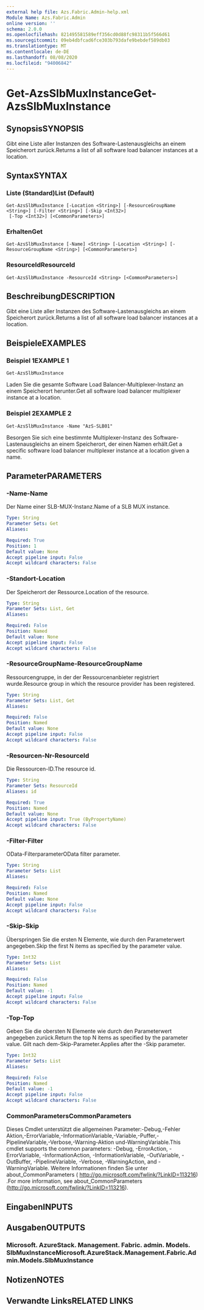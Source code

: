 ```yaml
---
external help file: Azs.Fabric.Admin-help.xml
Module Name: Azs.Fabric.Admin
online version: ''
schema: 2.0.0
ms.openlocfilehash: 821495581589eff356cd0d88fc98311b5f566d61
ms.sourcegitcommit: 09eb4dbfcad6fce303b793dafe9bebdef589db03
ms.translationtype: MT
ms.contentlocale: de-DE
ms.lasthandoff: 08/08/2020
ms.locfileid: "94006842"
---
```

# <span data-ttu-id="44fa9-101">Get-AzsSlbMuxInstance</span><span class="sxs-lookup"><span data-stu-id="44fa9-101">Get-AzsSlbMuxInstance</span></span>

## <span data-ttu-id="44fa9-102">Synopsis</span><span class="sxs-lookup"><span data-stu-id="44fa9-102">SYNOPSIS</span></span>
<span data-ttu-id="44fa9-103">Gibt eine Liste aller Instanzen des Software-Lastenausgleichs an einem Speicherort zurück.</span><span class="sxs-lookup"><span data-stu-id="44fa9-103">Returns a list of all software load balancer instances at a location.</span></span>

## <span data-ttu-id="44fa9-104">Syntax</span><span class="sxs-lookup"><span data-stu-id="44fa9-104">SYNTAX</span></span>

### <span data-ttu-id="44fa9-105">Liste (Standard)</span><span class="sxs-lookup"><span data-stu-id="44fa9-105">List (Default)</span></span>
```
Get-AzsSlbMuxInstance [-Location <String>] [-ResourceGroupName <String>] [-Filter <String>] [-Skip <Int32>]
 [-Top <Int32>] [<CommonParameters>]
```

### <span data-ttu-id="44fa9-106">Erhalten</span><span class="sxs-lookup"><span data-stu-id="44fa9-106">Get</span></span>
```
Get-AzsSlbMuxInstance [-Name] <String> [-Location <String>] [-ResourceGroupName <String>] [<CommonParameters>]
```

### <span data-ttu-id="44fa9-107">ResourceId</span><span class="sxs-lookup"><span data-stu-id="44fa9-107">ResourceId</span></span>
```
Get-AzsSlbMuxInstance -ResourceId <String> [<CommonParameters>]
```

## <span data-ttu-id="44fa9-108">Beschreibung</span><span class="sxs-lookup"><span data-stu-id="44fa9-108">DESCRIPTION</span></span>
<span data-ttu-id="44fa9-109">Gibt eine Liste aller Instanzen des Software-Lastenausgleichs an einem Speicherort zurück.</span><span class="sxs-lookup"><span data-stu-id="44fa9-109">Returns a list of all software load balancer instances at a location.</span></span>

## <span data-ttu-id="44fa9-110">Beispiele</span><span class="sxs-lookup"><span data-stu-id="44fa9-110">EXAMPLES</span></span>

### <span data-ttu-id="44fa9-111">Beispiel 1</span><span class="sxs-lookup"><span data-stu-id="44fa9-111">EXAMPLE 1</span></span>
```
Get-AzsSlbMuxInstance
```

<span data-ttu-id="44fa9-112">Laden Sie die gesamte Software Load Balancer-Multiplexer-Instanz an einem Speicherort herunter.</span><span class="sxs-lookup"><span data-stu-id="44fa9-112">Get all software load balancer multiplexer instance at a location.</span></span>

### <span data-ttu-id="44fa9-113">Beispiel 2</span><span class="sxs-lookup"><span data-stu-id="44fa9-113">EXAMPLE 2</span></span>
```
Get-AzsSlbMuxInstance -Name "AzS-SLB01"
```

<span data-ttu-id="44fa9-114">Besorgen Sie sich eine bestimmte Multiplexer-Instanz des Software-Lastenausgleichs an einem Speicherort, der einen Namen erhält.</span><span class="sxs-lookup"><span data-stu-id="44fa9-114">Get a specific software load balancer multiplexer instance at a location given a name.</span></span>

## <span data-ttu-id="44fa9-115">Parameter</span><span class="sxs-lookup"><span data-stu-id="44fa9-115">PARAMETERS</span></span>

### <span data-ttu-id="44fa9-116">-Name</span><span class="sxs-lookup"><span data-stu-id="44fa9-116">-Name</span></span>
<span data-ttu-id="44fa9-117">Der Name einer SLB-MUX-Instanz.</span><span class="sxs-lookup"><span data-stu-id="44fa9-117">Name of a SLB MUX instance.</span></span>

```yaml
Type: String
Parameter Sets: Get
Aliases:

Required: True
Position: 1
Default value: None
Accept pipeline input: False
Accept wildcard characters: False
```

### <span data-ttu-id="44fa9-118">-Standort</span><span class="sxs-lookup"><span data-stu-id="44fa9-118">-Location</span></span>
<span data-ttu-id="44fa9-119">Der Speicherort der Ressource.</span><span class="sxs-lookup"><span data-stu-id="44fa9-119">Location of the resource.</span></span>

```yaml
Type: String
Parameter Sets: List, Get
Aliases:

Required: False
Position: Named
Default value: None
Accept pipeline input: False
Accept wildcard characters: False
```

### <span data-ttu-id="44fa9-120">-ResourceGroupName</span><span class="sxs-lookup"><span data-stu-id="44fa9-120">-ResourceGroupName</span></span>
<span data-ttu-id="44fa9-121">Ressourcengruppe, in der der Ressourcenanbieter registriert wurde.</span><span class="sxs-lookup"><span data-stu-id="44fa9-121">Resource group in which the resource provider has been registered.</span></span>

```yaml
Type: String
Parameter Sets: List, Get
Aliases:

Required: False
Position: Named
Default value: None
Accept pipeline input: False
Accept wildcard characters: False
```

### <span data-ttu-id="44fa9-122">-Resourcen-Nr</span><span class="sxs-lookup"><span data-stu-id="44fa9-122">-ResourceId</span></span>
<span data-ttu-id="44fa9-123">Die Ressourcen-ID.</span><span class="sxs-lookup"><span data-stu-id="44fa9-123">The resource id.</span></span>

```yaml
Type: String
Parameter Sets: ResourceId
Aliases: id

Required: True
Position: Named
Default value: None
Accept pipeline input: True (ByPropertyName)
Accept wildcard characters: False
```

### <span data-ttu-id="44fa9-124">-Filter</span><span class="sxs-lookup"><span data-stu-id="44fa9-124">-Filter</span></span>
<span data-ttu-id="44fa9-125">OData-Filterparameter</span><span class="sxs-lookup"><span data-stu-id="44fa9-125">OData filter parameter.</span></span>

```yaml
Type: String
Parameter Sets: List
Aliases:

Required: False
Position: Named
Default value: None
Accept pipeline input: False
Accept wildcard characters: False
```

### <span data-ttu-id="44fa9-126">-Skip</span><span class="sxs-lookup"><span data-stu-id="44fa9-126">-Skip</span></span>
<span data-ttu-id="44fa9-127">Überspringen Sie die ersten N Elemente, wie durch den Parameterwert angegeben.</span><span class="sxs-lookup"><span data-stu-id="44fa9-127">Skip the first N items as specified by the parameter value.</span></span>

```yaml
Type: Int32
Parameter Sets: List
Aliases:

Required: False
Position: Named
Default value: -1
Accept pipeline input: False
Accept wildcard characters: False
```

### <span data-ttu-id="44fa9-128">-Top</span><span class="sxs-lookup"><span data-stu-id="44fa9-128">-Top</span></span>
<span data-ttu-id="44fa9-129">Geben Sie die obersten N Elemente wie durch den Parameterwert angegeben zurück.</span><span class="sxs-lookup"><span data-stu-id="44fa9-129">Return the top N items as specified by the parameter value.</span></span>
<span data-ttu-id="44fa9-130">Gilt nach dem-Skip-Parameter.</span><span class="sxs-lookup"><span data-stu-id="44fa9-130">Applies after the -Skip parameter.</span></span>

```yaml
Type: Int32
Parameter Sets: List
Aliases:

Required: False
Position: Named
Default value: -1
Accept pipeline input: False
Accept wildcard characters: False
```

### <span data-ttu-id="44fa9-131">CommonParameters</span><span class="sxs-lookup"><span data-stu-id="44fa9-131">CommonParameters</span></span>
<span data-ttu-id="44fa9-132">Dieses Cmdlet unterstützt die allgemeinen Parameter:-Debug,-Fehler Aktion,-ErrorVariable,-InformationVariable,-Variable,-Puffer,-PipelineVariable,-Verbose,-Warning-Aktion und-WarningVariable.</span><span class="sxs-lookup"><span data-stu-id="44fa9-132">This cmdlet supports the common parameters: -Debug, -ErrorAction, -ErrorVariable, -InformationAction, -InformationVariable, -OutVariable, -OutBuffer, -PipelineVariable, -Verbose, -WarningAction, and -WarningVariable.</span></span> <span data-ttu-id="44fa9-133">Weitere Informationen finden Sie unter about_CommonParameters ( http://go.microsoft.com/fwlink/?LinkID=113216) .</span><span class="sxs-lookup"><span data-stu-id="44fa9-133">For more information, see about_CommonParameters (http://go.microsoft.com/fwlink/?LinkID=113216).</span></span>

## <span data-ttu-id="44fa9-134">Eingaben</span><span class="sxs-lookup"><span data-stu-id="44fa9-134">INPUTS</span></span>

## <span data-ttu-id="44fa9-135">Ausgaben</span><span class="sxs-lookup"><span data-stu-id="44fa9-135">OUTPUTS</span></span>

### <span data-ttu-id="44fa9-136">Microsoft. AzureStack. Management. Fabric. admin. Models. SlbMuxInstance</span><span class="sxs-lookup"><span data-stu-id="44fa9-136">Microsoft.AzureStack.Management.Fabric.Admin.Models.SlbMuxInstance</span></span>

## <span data-ttu-id="44fa9-137">Notizen</span><span class="sxs-lookup"><span data-stu-id="44fa9-137">NOTES</span></span>

## <span data-ttu-id="44fa9-138">Verwandte Links</span><span class="sxs-lookup"><span data-stu-id="44fa9-138">RELATED LINKS</span></span>

